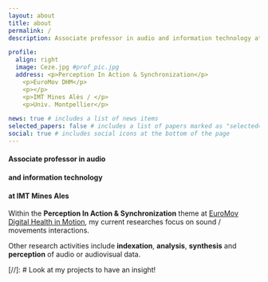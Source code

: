 ```yaml
---
layout: about
title: about
permalink: /
description: Associate professor in audio and information technology at IMT Mines Ales.

profile:
  align: right
  image: Ceze.jpg #prof_pic.jpg
  address: <p>Perception In Action & Synchronization</p>
    <p>EuroMov DHM</p>
    <p></p>
    <p>IMT Mines Alès / </p>
    <p>Univ. Montpellier</p>

news: true # includes a list of news items
selected_papers: false # includes a list of papers marked as "selected={true}"
social: true # includes social icons at the bottom of the page
---
```


#### Associate professor in audio

#### and information technology

#### at IMT Mines Ales

Within the <b>Perception In Action & Synchronization</b> theme at <a href="https://dhm.euromov.eu/" target=blank>EuroMov Digital Health in Motion</a>, my current researches focus on sound / movements interactions.

Other research activities include <b>indexation</b>, <b>analysis</b>, <b>synthesis</b> and <b>perception</b> of audio or audiovisual data.

[//]: # Look at my projects to have an insight!
